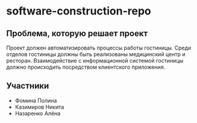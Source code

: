 # software-construction-repo
## Проблема, которую решает проект
Проект должен автоматизировать процессы работы гостиницы. Среди отделов гостиницы должны быть реализованы медицинский центр и ресторан. Взаимодействие с информационной системой гостиницы должно происходить посредством клиентского приложения. 




## Участники

- Фомина Полина
- Казимиров Никита
- Назаренко Алёна
